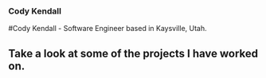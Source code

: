 ### Cody Kendall


#Cody Kendall - Software Engineer based in Kaysville, Utah.


Take a look at some of the projects I have worked on.
-
